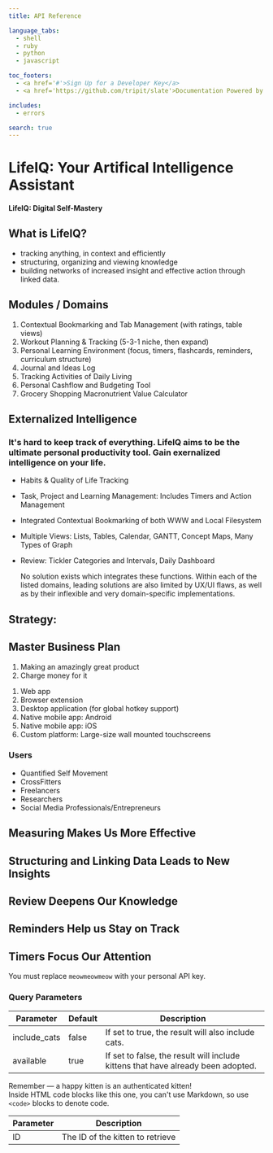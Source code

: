 ```yaml
---
title: API Reference

language_tabs:
  - shell
  - ruby
  - python
  - javascript

toc_footers:
  - <a href='#'>Sign Up for a Developer Key</a>
  - <a href='https://github.com/tripit/slate'>Documentation Powered by Slate</a>

includes:
  - errors

search: true
---
```


# LifeIQ: Your Artifical Intelligence Assistant
#### LifeIQ: Digital Self-Mastery

## What is LifeIQ?
* tracking anything, in context and efficiently
* structuring, organizing and viewing knowledge
* building networks of increased insight and effective action through linked data.

## Modules / Domains

  1. Contextual Bookmarking and Tab Management (with ratings, table views)
  2. Workout Planning & Tracking (5-3-1 niche, then expand)
  3. Personal Learning Environment (focus, timers, flashcards, reminders, curriculum structure)
  4. Journal and Ideas Log
  5. Tracking Activities of Daily Living
  6. Personal Cashflow and Budgeting Tool
  7. Grocery Shopping Macronutrient Value Calculator

## Externalized Intelligence
### It's hard to keep track of everything. LifeIQ aims to be the ultimate personal productivity tool. Gain exernalized intelligence on your life.

* Habits & Quality of Life Tracking
* Task, Project and Learning Management: Includes Timers and Action Management
* Integrated Contextual Bookmarking of both WWW and Local Filesystem
* Multiple Views: Lists, Tables, Calendar, GANTT, Concept Maps, Many Types of Graph
* Review: Tickler Categories and Intervals, Daily Dashboard

  <aside class="notice"> No solution exists which integrates these functions. Within each of the listed domains, leading solutions are also limited by UX/UI flaws, as well as by their inflexible and very domain-specific implementations.
  </aside> 

  
## Strategy:
<aside class="success">
<h2 class="success-bg">  Master Business Plan  </h2>
<ol>
  <li>Making an amazingly great product</li>
  <li>Charge money for it</li>
</ol>

</aside>

  1. Web app
  2. Browser extension
  3. Desktop application (for global hotkey support)
  4. Native mobile app: Android
  5. Native mobile app: iOS
  6. Custom platform: Large-size wall mounted touchscreens

### Users
  * Quantified Self Movement
  * CrossFitters
  * Freelancers
  * Researchers
  * Social Media Professionals/Entrepreneurs
  



## Measuring Makes Us More Effective
## Structuring and Linking Data Leads to New Insights
## Review Deepens Our Knowledge 
## Reminders Help us Stay on Track
## Timers Focus Our Attention


<aside class="notice">
You must replace <code>meowmeowmeow</code> with your personal API key.
</aside>

### Query Parameters

Parameter | Default | Description
--------- | ------- | -----------
include_cats | false | If set to true, the result will also include cats.
available | true | If set to false, the result will include kittens that have already been adopted.

<aside class="success">
Remember — a happy kitten is an authenticated kitten!
</aside>

<aside class="warning">Inside HTML code blocks like this one, you can't use Markdown, so use <code>&lt;code&gt;</code> blocks to denote code.</aside>


Parameter | Description
--------- | -----------
ID | The ID of the kitten to retrieve

